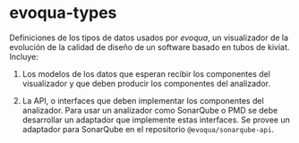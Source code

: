 # evoqua-types
Definiciones de los tipos de datos usados por _evoqua_, un visualizador de la
evolución de la calidad de diseño de un software basado en tubos de kiviat.
Incluye:

1) Los modelos de los datos que esperan recibir los componentes del
visualizador y que deben producir los componentes del analizador.

2) La API, o interfaces que deben implementar los componentes del analizador.
Para usar un analizador como SonarQube o PMD se debe desarrollar un adaptador
que implemente estas interfaces. Se provee un adaptador para SonarQube en el
repositorio `@evoqua/sonarqube-api`.

